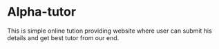 # Alpha-tutor
This is simple online tution providing website where user can submit his details and get best tutor from our end.
